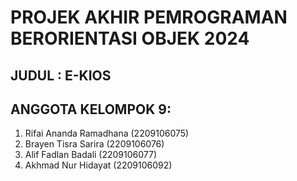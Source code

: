 # PROJEK AKHIR PEMROGRAMAN BERORIENTASI OBJEK 2024
## JUDUL : E-KIOS

## ANGGOTA KELOMPOK 9: 
1. Rifai Ananda Ramadhana (2209106075)
2. Brayen Tisra Sarira (2209106076)
3. Alif Fadlan Badali (2209106077)
4. Akhmad Nur Hidayat (2209106092)
